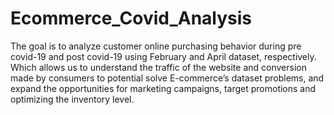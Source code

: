 # Ecommerce_Covid_Analysis
The goal is to analyze customer online purchasing behavior during pre covid-19 and post covid-19 using February and April dataset, respectively. Which allows us to understand the traffic of the website and conversion made by consumers to potential solve E-commerce’s dataset problems, and expand the opportunities for marketing campaigns, target promotions and optimizing the inventory level.
